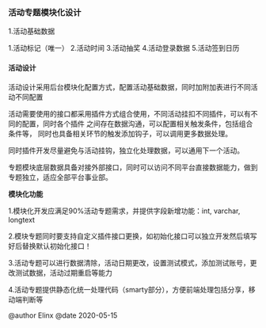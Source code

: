 ### 活动专题模块化设计

1.活动基础数据

1.活动标记（唯一）
2.活动时间
3.活动抽奖
4.活动登录数据
5.活动签到日历


#### 活动设计

活动设计采用后台模块化配置方式，配置活动基础数据，同时加附加表进行不同活动不同配置

活动需要使用的接口都采用插件方式组合使用，不同活动挂扣不同插件，可以有不同的配置，同时各个插件
之间存在数据沟通，可以配置相关触发条件，包括组合条件等，
同时也具备相关环节的触发添加钩子，可以调用更多数据处理。

同时插件开发尽量避免与活动挂钩，独立化处理数据，可以通用下一个活动。

专题模块底层数据具备对接外部接口，同时可以访问不同平台直接数据能力，做到专题独立，适应全部平台事业部。

**模块化功能**

1.模块化开发应满足90%活动专题需求，并提供字段新增功能：int, varchar, longtext

2.模块专题同时要支持自定义插件接口更换，如初始化接口可以独立开发然后填写好后替换默认初始化接口！

3.活动专题可以进行数据清除，活动日期更改，设置测试模式，添加测试账号，更改测试数据，活动过期重启等能力

4.活动专题提供静态化统一处理代码（smarty部分），方便前端处理包括分享，移动端判断等

@author Elinx
@date 2020-05-15
